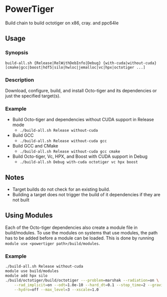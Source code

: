 # PowerTiger
Build chain to build octotiger on x86, cray. and ppc64le

## Usage

### Synopsis
    build-all.sh {Release|RelWithDebInfo|Debug} {with-cuda|without-cuda} 
    [cmake|gcc|boost|hdf5|silo|hwloc|jemalloc|vc|hpx|octotiger ...]

### Description
Download, configure, build, and install Octo-tiger and its dependencies or
just the specified target(s).

### Example
* Build Octo-tiger and dependencies without CUDA support in Release mode
    * `./build-all.sh Release without-cuda`
* Build GCC
    * `./build-all.sh Release without-cuda gcc`
* Build GCC and CMake
    * `./build-all.sh Release without-cuda gcc cmake`
* Build Octo-tiger, Vc, HPX, and Boost with CUDA support in Debug
    * `./build-all.sh Debug with-cuda octotiger vc hpx boost`

## Notes
* Target builds do not check for an existing build.
* Building a target does not trigger the build of it dependencies if they are not built

## Using Modules
Each of the Octo-tiger dependencies also create a module file in build/modules.
To use the modules on systems that use modules, the path has to be added before
a module can be loaded. This is done by running `module use
<powertiger path>/build/modules`.

### Example
```sh
./build-all.sh Release without-cuda
module use build/modules
module add hpx silo
./build/octotiger/build/octotiger ---problem=marshak --radiation=on \
	--rad_implicit=on --odt=1.0e-10 --hard_dt=0.1 --stop_time=2 --gravity=off \
	--hydro=off --max_level=3 --xscale=1.0
```
